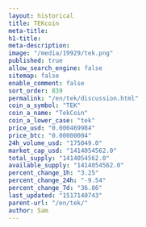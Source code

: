 ```yaml
---
layout: historical
title: TEKcoin
meta-title: 
h1-title: 
meta-description: 
image: "/media/19929/tek.png"
published: true
allow_search_engine: false
sitemap: false
enable_comment: false
sort_order: 839
permalink: "/en/tek/discussion.html"
coin_a_symbol: "TEK"
coin_a_name: "TekCoin"
coin_a_lower_case: "tek"
price_usd: "0.000469984"
price_btc: "0.00000004"
24h_volume_usd: "175049.0"
market_cap_usd: "1414054562.0"
total_supply: "1414054562.0"
available_supply: "1414054562.0"
percent_change_1h: "3.25"
percent_change_24h: "-9.54"
percent_change_7d: "36.86"
last_updated: "1517140743"
parent-url: "/en/tek/"
author: Sam
---
```


